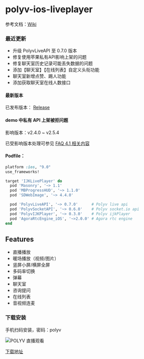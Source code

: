 # polyv-ios-liveplayer

  参考文档：[Wiki](https://github.com/easefun/polyv-ios-liveplayer/wiki)

### 最近更新

- 升级 PolyvLiveAPI 至 0.7.0 版本
- 修复使用苹果私有API影响上架的问题
- 修复聊天室历史记录可能丢失数据的问题
- 添加【聊天室】【在线列表】自定义头衔功能
- 聊天室新增点赞、踢人功能
- 添加获取聊天室在线人数接口

#### 最新版本

 已发布版本： [Release](https://github.com/easefun/polyv-ios-liveplayer/releases)

#### demo 中私有 API 上架被拒问题

影响版本：v2.4.0 ~ v2.5.4

已受影响版本处理可参见 [FAQ 4.1 相关内容](https://github.com/easefun/polyv-ios-liveplayer/wiki/FAQ)

#### Podfile：

```ruby
platform :ios, "9.0"
use_frameworks!

target 'IJKLivePlayer' do
  pod 'Masonry', '~> 1.1'
  pod 'MBProgressHUD', '~> 1.1.0'
  pod 'SDWebImage', '~> 4.4.0'

  pod 'PolyvLiveAPI', '~> 0.7.0'      # Polyv live api
  pod 'PolyvSocketAPI', '~> 0.6.0'    # Polyv socket.io api
  pod 'PolyvIJKPlayer', '~> 0.3.0'    # Polyv ijkPlayer
  pod 'AgoraRtcEngine_iOS', '~>2.0.0' # Agora rtc engine
end
```

## Features

- 直播播放
- 暖场播放（视频/图片）
- 竖屏小屏/横屏全屏
- 多码率切换
- 弹幕
- 聊天室
- 咨询提问
- 在线列表
- 音视频连麦


### 下载安装

手机扫码安装，密码：polyv

![POLYV 直播观看](https://www.pgyer.com/app/qrcode/Cibx)

[下载地址](https://www.pgyer.com/Cibx)
